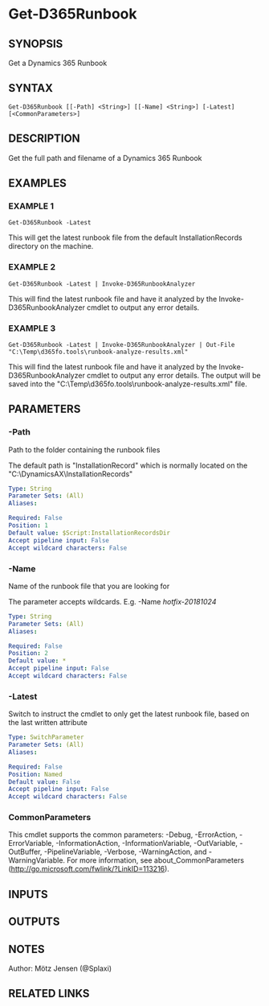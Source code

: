 ﻿---
external help file: d365fo.tools-help.xml
Module Name: d365fo.tools
online version:
schema: 2.0.0
---

# Get-D365Runbook

## SYNOPSIS
Get a Dynamics 365 Runbook

## SYNTAX

```
Get-D365Runbook [[-Path] <String>] [[-Name] <String>] [-Latest] [<CommonParameters>]
```

## DESCRIPTION
Get the full path and filename of a Dynamics 365 Runbook

## EXAMPLES

### EXAMPLE 1
```
Get-D365Runbook -Latest
```

This will get the latest runbook file from the default InstallationRecords directory on the machine.

### EXAMPLE 2
```
Get-D365Runbook -Latest | Invoke-D365RunbookAnalyzer
```

This will find the latest runbook file and have it analyzed by the Invoke-D365RunbookAnalyzer cmdlet to output any error details.

### EXAMPLE 3
```
Get-D365Runbook -Latest | Invoke-D365RunbookAnalyzer | Out-File "C:\Temp\d365fo.tools\runbook-analyze-results.xml"
```

This will find the latest runbook file and have it analyzed by the Invoke-D365RunbookAnalyzer cmdlet to output any error details.
The output will be saved into the "C:\Temp\d365fo.tools\runbook-analyze-results.xml" file.

## PARAMETERS

### -Path
Path to the folder containing the runbook files

The default path is "InstallationRecord" which is normally located on the "C:\DynamicsAX\InstallationRecords"

```yaml
Type: String
Parameter Sets: (All)
Aliases:

Required: False
Position: 1
Default value: $Script:InstallationRecordsDir
Accept pipeline input: False
Accept wildcard characters: False
```

### -Name
Name of the runbook file that you are looking for

The parameter accepts wildcards.
E.g.
-Name *hotfix-20181024*

```yaml
Type: String
Parameter Sets: (All)
Aliases:

Required: False
Position: 2
Default value: *
Accept pipeline input: False
Accept wildcard characters: False
```

### -Latest
Switch to instruct the cmdlet to only get the latest runbook file, based on the last written attribute

```yaml
Type: SwitchParameter
Parameter Sets: (All)
Aliases:

Required: False
Position: Named
Default value: False
Accept pipeline input: False
Accept wildcard characters: False
```

### CommonParameters
This cmdlet supports the common parameters: -Debug, -ErrorAction, -ErrorVariable, -InformationAction, -InformationVariable, -OutVariable, -OutBuffer, -PipelineVariable, -Verbose, -WarningAction, and -WarningVariable.
For more information, see about_CommonParameters (http://go.microsoft.com/fwlink/?LinkID=113216).

## INPUTS

## OUTPUTS

## NOTES
Author: Mötz Jensen (@Splaxi)

## RELATED LINKS
